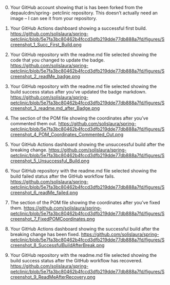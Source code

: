 0. Your GitHub account showing that is has been forked from the depaulcdm/spring- petclinic repository. This doesn’t actually need an image – I can see it from your repository.

1. Your GitHub Actions dashboard showing a successful first build.
https://github.com/solislaura/spring-petclinic/blob/5e7fa3bc80462b4fccd3dfb219dde77db888a7fd/figures/Screenshot_1_Succ_First_Build.png 

2. Your GitHub repository with the readme.md file selected showing the code that you changed to update the badge.
https://github.com/solislaura/spring-petclinic/blob/5e7fa3bc80462b4fccd3dfb219dde77db888a7fd/figures/Screenshot_2_readMe_badge.png

3. Your GitHub repository with the readme.md file selected showing the build success status after you’ve updated the badge markdown.
https://github.com/solislaura/spring-petclinic/blob/5e7fa3bc80462b4fccd3dfb219dde77db888a7fd/figures/Screenshot_3_readme.md_after_Badge.png

4. The section of the POM file showing the coordinates after you’ve commented them out.
https://github.com/solislaura/spring-petclinic/blob/5e7fa3bc80462b4fccd3dfb219dde77db888a7fd/figures/Screenshot_4_POM_Coordinates_Commented_Out.png

5. Your GitHub Actions dashboard showing the unsuccessful build after the breaking change.
https://github.com/solislaura/spring-petclinic/blob/5e7fa3bc80462b4fccd3dfb219dde77db888a7fd/figures/Screenshot_5_Unsuccessful_Build.png

6. Your GitHub repository with the readme.md file selected showing the build failed status after the GitHub workflow fails.
https://github.com/solislaura/spring-petclinic/blob/5e7fa3bc80462b4fccd3dfb219dde77db888a7fd/figures/Screenshot_6_readMe_failed.png

7. The section of the POM file showing the coordinates after you’ve fixed them.
https://github.com/solislaura/spring-petclinic/blob/5e7fa3bc80462b4fccd3dfb219dde77db888a7fd/figures/Screenshot_7_FixedPOMCoordinates.png

8. Your GitHub Actions dashboard showing the successful build after the breaking change has been fixed.
https://github.com/solislaura/spring-petclinic/blob/5e7fa3bc80462b4fccd3dfb219dde77db888a7fd/figures/Screenshot_8_SuccessfulBuildAfterBreak.png

9. Your GitHub repository with the readme.md file selected showing the build success status after the GitHub workflow has recovered.
https://github.com/solislaura/spring-petclinic/blob/5e7fa3bc80462b4fccd3dfb219dde77db888a7fd/figures/Screenshot_9_ReadMeAfterRecovery.png
